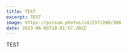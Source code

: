 ```yaml
---
title: TEST
excerpt: TEST
image: https://picsum.photos/id/237/200/300
date: 2023-06-05T18:01:57.202Z
---
```

T﻿EST